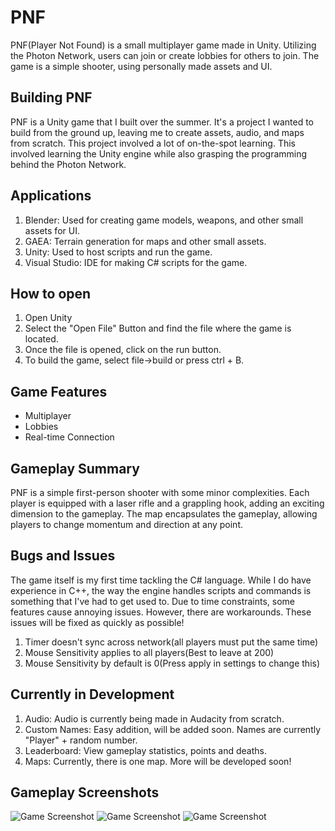 # PNF
PNF(Player Not Found) is a small multiplayer game made in Unity. Utilizing the Photon Network, users can join or create lobbies for others to join. The game is a simple shooter, using personally made assets and UI. 

## Building PNF
PNF is a Unity game that I built over the summer. It's a project I wanted to build from the ground up, leaving me to create assets, audio, and maps from scratch. This project involved a lot of on-the-spot learning. This involved learning the Unity engine while also grasping the programming behind the Photon Network.

## Applications
1. Blender: Used for creating game models, weapons, and other small assets for UI.
2. GAEA: Terrain generation for maps and other small assets.
3. Unity: Used to host scripts and run the game.
4. Visual Studio: IDE for making C# scripts for the game. 

## How to open
1. Open Unity
2. Select the "Open File" Button and find the file where the game is located.
3. Once the file is opened, click on the run button.
4. To build the game, select file->build or press ctrl + B.

## Game Features
- Multiplayer
- Lobbies
- Real-time Connection

## Gameplay Summary
PNF is a simple first-person shooter with some minor complexities. Each player is equipped with a laser rifle and a grappling hook, adding an exciting dimension to the gameplay. The map encapsulates the gameplay, allowing players to change momentum and direction at any point. 

## Bugs and Issues
The game itself is my first time tackling the C# language. While I do have experience in C++, the way the engine handles scripts and commands is something that I've had to get used to. Due to time constraints, some features cause annoying issues. However, there are workarounds. These issues will be fixed as quickly as possible!

1. Timer doesn't sync across network(all players must put the same time)
2. Mouse Sensitivity applies to all players(Best to leave at 200)
3. Mouse Sensitivity by default is 0(Press apply in settings to change this)

## Currently in Development
1. Audio: Audio is currently being made in Audacity from scratch. 
2. Custom Names: Easy addition, will be added soon. Names are currently "Player" + random number.
3. Leaderboard: View gameplay statistics, points and deaths.
4. Maps: Currently, there is one map. More will be developed soon! 

## Gameplay Screenshots

![Game Screenshot](screenshots/shot1.PNG)
![Game Screenshot](screenshots/shot2.PNG)
![Game Screenshot](screenshots/Shot3.PNG)

